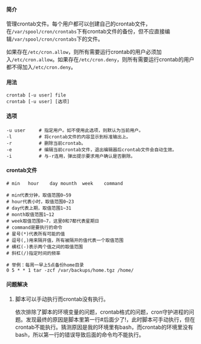#### 简介

管理crontab文件。每个用户都可以创建自己的crontab文件，在`/var/spool/cron/crontabs`下有crontab文件的备份，但不应直接编辑`/var/spool/cron/crontabs`下的文件。

如果存在`/etc/cron.allow`，则所有需要运行crontab的用户必须加入`/etc/cron.allow`。如果存在`/etc/cron.deny`，则所有需要运行crontab的用户都不得加入`/etc/cron.deny`。

#### 用法

```
crontab [-u user] file
crontab [-u user] [选项]
```

#### 选项

```
-u user		# 指定用户。如不使用此选项，则默认为当前用户。
-l			# 将crontab文件的内容显示到标准输出上。
-r			# 删除当前crontab。
-e			# 编辑当前crontab文件，退出编辑器后crontab文件会自动生效。
-i			# 与-r连用，弹出提示要求用户确认是否删除。
```

#### crontab文件

```
# min	hour	day	mounth	week	command

# min代表分钟，取值范围0~59
# hour代表小时，取值范围0~23
# day代表上期，取值范围1~31
# month取值范围1~12
# week取值范围0~7，这里0和7都代表星期日
# command是要执行的命令
# 星号(*)代表所有可能的值
# 逗号(,)用来隔开值，所有被隔开的值代表一个取值范围
# 横杠(-)表示两个值之间的取值范围
# 斜杠(/)指定时间的频率

# 举例：每周一早上5点备份home目录
0 5 * * 1 tar -zcf /var/backups/home.tgz /home/
```

#### 问题解决

1. 脚本可以手动执行而crontab没有执行。

   依次排除了脚本的环境变量的问题，crontab格式的问题，cron守护进程的问题。发现最终的原因是脚本里第一行#后面少了!，此时脚本可手动执行，但在crontab不能执行。猜测原因是我的环境里有bash，而crontab的环境里没有bash，所以第一行的错误导致后面的命令均不能执行。